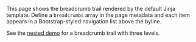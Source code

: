 This page shows the breadcrumb trail rendered by the default Jinja
template. Define a `breadcrumbs` array in the page metadata and each item
appears in a Bootstrap-styled navigation list above the byline.

See the [nested demo](multi-level/) for a breadcrumb trail with three levels.
